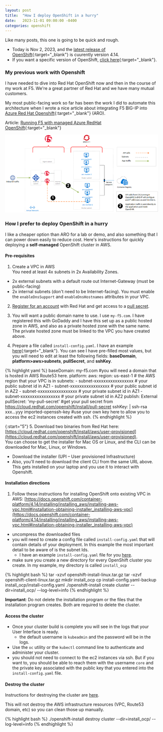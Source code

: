 ```yaml
---
layout: post
title:  "How I deploy OpenShift in a hurry"
date:   2023-11-01 09:00:00 -0400
categories: openshift
---
```


Like many posts, this one is going to be quick and rough. 
- Today is Nov 2, 2023, and the [latest release of OpenShift](https://access.redhat.com/support/policy/updates/openshift#dates){:target="_blank"} is cuurently version 4.14.
- If you want a specific version of OpenShift, [click here](https://access.redhat.com/solutions/5149581){:target="_blank"}. 

### My previous work with Openshift

I have needed to dive into Red Hat OpenShift now and then in the course of my work at F5. We're a great partner of Red Hat and we have many mutual customers.

My most public-facing work so far has been the work I did to automate this architecture when I wrote a nice article about integrating F5 BIG-IP into [Azure Red Hat Openshift](https://azure.microsoft.com/en-us/products/openshift){:target="_blank"} (ARO).

Article: [Running F5 with managed Azure RedHat OpenShift](https://community.f5.com/t5/technical-articles/running-f5-with-managed-azure-redhat-openshift/ta-p/291157){:target="_blank"}

![image 'F5 BIG-IP and Azure RedHat Openshift'](/assets/f5-azure-redhat-openshift.png)

### How I prefer to deploy OpenShift in a hurry
I like a cheaper option than ARO for a lab or demo, and also something that I can power down easily to reduce cost. Here's instructions for quickly deploying a **self-managed** OpenShift cluster in AWS. 

#### Pre-requisites

1. Create a VPC in AWS<br/>
You need at least 4x subnets in 2x Availability Zones.
- 2x external subnets with a default route out Internet-Gateway (must be public-facing)
- 2x internal subnets (don't need to be Internet-facing). 
You must enable the `enableDnsSupport` and `enableDnsHostnames` attributes in your VPC.

2. [Register for an account](https://www.redhat.com/en/technologies/cloud-computing/openshift) with Red Hat and get access to a [pull secret](https://cloud.redhat.com/openshift/install/pull-secret).

3. You will want a public domain name to use. I use `my-f5.com`. I have registered this with GoDaddy and I have this set up as a public hosted zone in AWS, and also as a private hosted zone with the same name. The private hosted zone must be linked to the VPC you have created above.

4. Prepare a file called ```install-config.yaml```. I have an example [here](/assets/install-config.yaml){:target="_blank"}. You can see I have pre-filled most values, but you will need to edit at least the following fields: **baseDomain**, **platform>aws>subnets**, **pullSecret**, and **sshKey**.

{% highlight yaml %}
baseDomain: my-f5.com #you will need a domain that is hosted in AWS Route53 here.
platform:
  aws:
    region: us-east-1 # the AWS region that your VPC is in
    subnets:
    - subnet-xxxxxxxxxxxxxxxxx # your public subnet id in AZ1
    - subnet-xxxxxxxxxxxxxxxxx # your public subnet id in AZ2
    - subnet-xxxxxxxxxxxxxxxxx # your private subnet id in AZ1
    - subnet-xxxxxxxxxxxxxxxxx # your private subnet id in AZ2
publish: External
pullSecret: 'my-pull-secret' #get your pull secret from https://cloud.redhat.com/openshift/install/pull-secret
sshKey: |
  ssh-rsa xxx...yyy imported-openssh-key #use your own key here to allow you to access the ec2 instances created with ssh.
{% endhighlight %}

{:start="5"}
5. Download two binaries from Red Hat here: [https://cloud.redhat.com/openshift/install/aws/user-provisioned](https://cloud.redhat.com/openshift/install/aws/user-provisioned). <br/>You can choose to get the installer for Mac OS or Linux, and the CLI can be downloaded for Mac, Linux, or Windows.
* Download the installer (UPI – User provisioned Infrastructure)
* Also, you'll need to download the client CLI from the same URL above. This gets installed on your laptop and you use it to interact with Openshift.

#### Installation directions
1. Follow these instructions for installing OpenShift onto existing VPC in AWS: [https://docs.openshift.com/container-platform/4.14/installing/installing_aws/installing-aws-vpc.html#installation-obtaining-installer_installing-aws-vpc](https://docs.openshift.com/container-platform/4.14/installing/installing_aws/installing-aws-vpc.html#installation-obtaining-installer_installing-aws-vpc)
* uncompress the downloaded files
* you will need to create a config file called ```install-config.yaml``` that will contain details of your deployment. In this example the most important detail to be aware of is the subnet Ids.
  * I have an example ```install-config.yaml``` file for you [here](/assets/install-config.yaml).
* make sure you create a new directory for every OpenShift cluster you create. In my example, my directory is called ```install_ocp```

{% highlight bash %}
tar -xzvf openshift-install-linux.tar.gz
tar -xzvf openshift-client-linux.tar.gz
mkdir install_ocp
cp install-config.yaml-backup install_ocp/install-config.yaml
./openshift-install create cluster --dir=install_ocp/ --log-level=info
{% endhighlight %}

**Important**: Do not delete the installation program or the files that the installation program creates. Both are required to delete the cluster.

#### Access the cluster
- Once your cluster build is complete you will see in the logs that your User Interface is ready.
  - the default username is ```kubeadmin``` and the password will be in the logs.
- Use the ```oc``` utility or the ```kubectl``` command line to authenticate and administer your cluster.
- you should not need to connect to the ec2 instances via ssh. But if you want to, you should be able to reach them with the username ```core``` and the private key associated with the public key that you entered into the ```install-config.yaml``` file.

#### Destroy the cluster

Instructions for destroying the cluster are [here](https://docs.openshift.com/container-platform/4.14/installing/installing_aws/uninstalling-cluster-aws.html).

This will not destroy the AWS infrastructure resources (VPC, Route53 domain, etc) so you can clean those up manually.

{% highlight bash %}
./openshift-install destroy cluster --dir=install_ocp/ --log-level=info
{% endhighlight %}